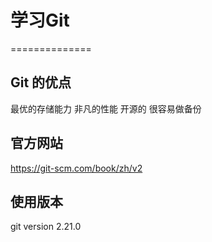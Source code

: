 # 学习Git
==============

## Git 的优点

最优的存储能⼒
⾮凡的性能
开源的
很容易做备份

## 官方网站

https://git-scm.com/book/zh/v2

## 使用版本

git version 2.21.0
